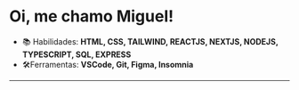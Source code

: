 # Oi, me chamo Miguel!
- 📚 Habilidades: **HTML, CSS, TAILWIND, REACTJS, NEXTJS, NODEJS, TYPESCRIPT, SQL, EXPRESS**    
- 🛠️Ferramentas: **VSCode, Git, Figma, Insomnia**
<HR> 
   <br>
   <div>

</div>

  


   

